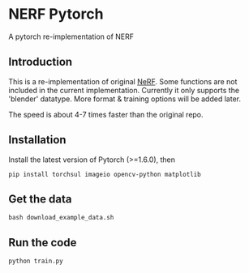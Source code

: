 # NERF Pytorch
 A pytorch re-implementation of NERF

## Introduction 

This is a re-implementation of original [NeRF](https://github.com/bmild/nerf). Some functions are not included in the current implementation. Currently it only supports the 'blender' datatype. More format & training options will be added later. 

The speed is about 4-7 times faster than the original repo.

## Installation 

Install the latest version of Pytorch (>=1.6.0), then 

```
pip install torchsul imageio opencv-python matplotlib
```

## Get the data 
```
bash download_example_data.sh
```

## Run the code 

```
python train.py 
```




